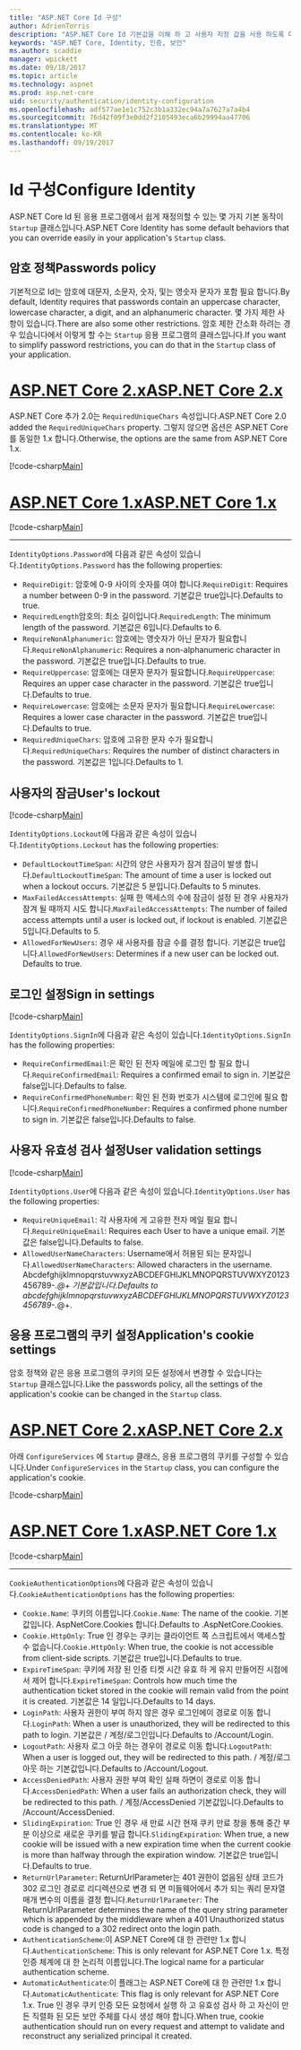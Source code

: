 ```yaml
---
title: "ASP.NET Core Id 구성"
author: AdrienTorris
description: "ASP.NET Core Id 기본값을 이해 하 고 사용자 지정 값을 사용 하도록 다양 한 Id 속성을 구성 합니다."
keywords: "ASP.NET Core, Identity, 인증, 보안"
ms.author: scaddie
manager: wpickett
ms.date: 09/18/2017
ms.topic: article
ms.technology: aspnet
ms.prod: asp.net-core
uid: security/authentication/identity-configuration
ms.openlocfilehash: adf577ae1e1c752c3b1a332ec94a7a7627a7a4b4
ms.sourcegitcommit: 76d42f09f3e0dd2f2105493eca6b29994aa47706
ms.translationtype: MT
ms.contentlocale: ko-KR
ms.lasthandoff: 09/19/2017
---
```

# <a name="configure-identity"></a><span data-ttu-id="394bb-104">Id 구성</span><span class="sxs-lookup"><span data-stu-id="394bb-104">Configure Identity</span></span>

<span data-ttu-id="394bb-105">ASP.NET Core Id 된 응용 프로그램에서 쉽게 재정의할 수 있는 몇 가지 기본 동작이 `Startup` 클래스입니다.</span><span class="sxs-lookup"><span data-stu-id="394bb-105">ASP.NET Core Identity has some default behaviors that you can override easily in your application's `Startup` class.</span></span>

## <a name="passwords-policy"></a><span data-ttu-id="394bb-106">암호 정책</span><span class="sxs-lookup"><span data-stu-id="394bb-106">Passwords policy</span></span>

<span data-ttu-id="394bb-107">기본적으로 Id는 암호에 대문자, 소문자, 숫자, 및는 영숫자 문자가 포함 필요 합니다.</span><span class="sxs-lookup"><span data-stu-id="394bb-107">By default, Identity requires that passwords contain an uppercase character, lowercase character, a digit, and an alphanumeric character.</span></span> <span data-ttu-id="394bb-108">몇 가지 제한 사항이 있습니다.</span><span class="sxs-lookup"><span data-stu-id="394bb-108">There are also some other restrictions.</span></span> <span data-ttu-id="394bb-109">암호 제한 간소화 하려는 경우 있습니다에서 이렇게 할 수는 `Startup` 응용 프로그램의 클래스입니다.</span><span class="sxs-lookup"><span data-stu-id="394bb-109">If you want to simplify password restrictions, you can do that in the `Startup` class of your application.</span></span>

# <a name="aspnet-core-2xtabaspnetcore2x"></a>[<span data-ttu-id="394bb-110">ASP.NET Core 2.x</span><span class="sxs-lookup"><span data-stu-id="394bb-110">ASP.NET Core 2.x</span></span>](#tab/aspnetcore2x)

<span data-ttu-id="394bb-111">ASP.NET Core 추가 2.0는 `RequiredUniqueChars` 속성입니다.</span><span class="sxs-lookup"><span data-stu-id="394bb-111">ASP.NET Core 2.0 added the `RequiredUniqueChars` property.</span></span> <span data-ttu-id="394bb-112">그렇지 않으면 옵션은 ASP.NET Core를 동일한 1.x 합니다.</span><span class="sxs-lookup"><span data-stu-id="394bb-112">Otherwise, the options are the same from ASP.NET Core 1.x.</span></span>

[!code-csharp[Main](identity/sample/src/ASPNETv2-IdentityDemo-Configuration/Startup.cs?range=29-37,50-52)]

# <a name="aspnet-core-1xtabaspnetcore1x"></a>[<span data-ttu-id="394bb-113">ASP.NET Core 1.x</span><span class="sxs-lookup"><span data-stu-id="394bb-113">ASP.NET Core 1.x</span></span>](#tab/aspnetcore1x)

[!code-csharp[Main](identity/sample/src/ASPNET-IdentityDemo-PrimaryKeysConfig/Startup.cs?range=58-65,84)]

---

<span data-ttu-id="394bb-114">`IdentityOptions.Password`에 다음과 같은 속성이 있습니다.</span><span class="sxs-lookup"><span data-stu-id="394bb-114">`IdentityOptions.Password` has the following properties:</span></span>
* <span data-ttu-id="394bb-115">`RequireDigit`: 암호에 0-9 사이의 숫자를 여야 합니다.</span><span class="sxs-lookup"><span data-stu-id="394bb-115">`RequireDigit`: Requires a number between 0-9 in the password.</span></span> <span data-ttu-id="394bb-116">기본값은 true입니다.</span><span class="sxs-lookup"><span data-stu-id="394bb-116">Defaults to true.</span></span>
* <span data-ttu-id="394bb-117">`RequiredLength`암호의: 최소 길이입니다.</span><span class="sxs-lookup"><span data-stu-id="394bb-117">`RequiredLength`: The minimum length of the password.</span></span> <span data-ttu-id="394bb-118">기본값은 6입니다.</span><span class="sxs-lookup"><span data-stu-id="394bb-118">Defaults to 6.</span></span>
* <span data-ttu-id="394bb-119">`RequireNonAlphanumeric`: 암호에는 영숫자가 아닌 문자가 필요합니다.</span><span class="sxs-lookup"><span data-stu-id="394bb-119">`RequireNonAlphanumeric`: Requires a non-alphanumeric character in the password.</span></span> <span data-ttu-id="394bb-120">기본값은 true입니다.</span><span class="sxs-lookup"><span data-stu-id="394bb-120">Defaults to true.</span></span>
* <span data-ttu-id="394bb-121">`RequireUppercase`: 암호에는 대문자 문자가 필요합니다.</span><span class="sxs-lookup"><span data-stu-id="394bb-121">`RequireUppercase`: Requires an upper case character in the password.</span></span> <span data-ttu-id="394bb-122">기본값은 true입니다.</span><span class="sxs-lookup"><span data-stu-id="394bb-122">Defaults to true.</span></span>
* <span data-ttu-id="394bb-123">`RequireLowercase`: 암호에는 소문자 문자가 필요합니다.</span><span class="sxs-lookup"><span data-stu-id="394bb-123">`RequireLowercase`: Requires a lower case character in the password.</span></span> <span data-ttu-id="394bb-124">기본값은 true입니다.</span><span class="sxs-lookup"><span data-stu-id="394bb-124">Defaults to true.</span></span>
* <span data-ttu-id="394bb-125">`RequiredUniqueChars`: 암호에 고유한 문자 수가 필요합니다.</span><span class="sxs-lookup"><span data-stu-id="394bb-125">`RequiredUniqueChars`: Requires the number of distinct characters in the password.</span></span> <span data-ttu-id="394bb-126">기본값은 1입니다.</span><span class="sxs-lookup"><span data-stu-id="394bb-126">Defaults to 1.</span></span>


## <a name="users-lockout"></a><span data-ttu-id="394bb-127">사용자의 잠금</span><span class="sxs-lookup"><span data-stu-id="394bb-127">User's lockout</span></span>

[!code-csharp[Main](identity/sample/src/ASPNETv2-IdentityDemo-Configuration/Startup.cs?range=29-30,39-42,50-52)]

<span data-ttu-id="394bb-128">`IdentityOptions.Lockout`에 다음과 같은 속성이 있습니다.</span><span class="sxs-lookup"><span data-stu-id="394bb-128">`IdentityOptions.Lockout` has the following properties:</span></span>
* <span data-ttu-id="394bb-129">`DefaultLockoutTimeSpan`: 시간의 양은 사용자가 잠겨 잠금이 발생 합니다.</span><span class="sxs-lookup"><span data-stu-id="394bb-129">`DefaultLockoutTimeSpan`: The amount of time a user is locked out when a lockout occurs.</span></span> <span data-ttu-id="394bb-130">기본값은 5 분입니다.</span><span class="sxs-lookup"><span data-stu-id="394bb-130">Defaults to 5 minutes.</span></span>
* <span data-ttu-id="394bb-131">`MaxFailedAccessAttempts`: 실패 한 액세스의 수에 잠금이 설정 된 경우 사용자가 잠겨 될 때까지 시도 합니다.</span><span class="sxs-lookup"><span data-stu-id="394bb-131">`MaxFailedAccessAttempts`: The number of failed access attempts until a user is locked out, if lockout is enabled.</span></span> <span data-ttu-id="394bb-132">기본값은 5입니다.</span><span class="sxs-lookup"><span data-stu-id="394bb-132">Defaults to 5.</span></span>
* <span data-ttu-id="394bb-133">`AllowedForNewUsers`: 경우 새 사용자를 잠글 수를 결정 합니다. 기본값은 true입니다.</span><span class="sxs-lookup"><span data-stu-id="394bb-133">`AllowedForNewUsers`: Determines if a new user can be locked out. Defaults to true.</span></span>


## <a name="sign-in-settings"></a><span data-ttu-id="394bb-134">로그인 설정</span><span class="sxs-lookup"><span data-stu-id="394bb-134">Sign in settings</span></span>

[!code-csharp[Main](identity/sample/src/ASPNETv2-IdentityDemo-Configuration/Startup.cs?range=29-30,44-46,50-52)]

<span data-ttu-id="394bb-135">`IdentityOptions.SignIn`에 다음과 같은 속성이 있습니다.</span><span class="sxs-lookup"><span data-stu-id="394bb-135">`IdentityOptions.SignIn` has the following properties:</span></span>
* <span data-ttu-id="394bb-136">`RequireConfirmedEmail`:은 확인 된 전자 메일에 로그인 할 필요 합니다.</span><span class="sxs-lookup"><span data-stu-id="394bb-136">`RequireConfirmedEmail`: Requires a confirmed email to sign in.</span></span> <span data-ttu-id="394bb-137">기본값은 false입니다.</span><span class="sxs-lookup"><span data-stu-id="394bb-137">Defaults to false.</span></span>
* <span data-ttu-id="394bb-138">`RequireConfirmedPhoneNumber`: 확인 된 전화 번호가 시스템에 로그인에 필요 합니다.</span><span class="sxs-lookup"><span data-stu-id="394bb-138">`RequireConfirmedPhoneNumber`: Requires a confirmed phone number to sign in.</span></span> <span data-ttu-id="394bb-139">기본값은 false입니다.</span><span class="sxs-lookup"><span data-stu-id="394bb-139">Defaults to false.</span></span>


## <a name="user-validation-settings"></a><span data-ttu-id="394bb-140">사용자 유효성 검사 설정</span><span class="sxs-lookup"><span data-stu-id="394bb-140">User validation settings</span></span>

[!code-csharp[Main](identity/sample/src/ASPNETv2-IdentityDemo-Configuration/Startup.cs?range=29-30,48-52)]

<span data-ttu-id="394bb-141">`IdentityOptions.User`에 다음과 같은 속성이 있습니다.</span><span class="sxs-lookup"><span data-stu-id="394bb-141">`IdentityOptions.User` has the following properties:</span></span>
* <span data-ttu-id="394bb-142">`RequireUniqueEmail`: 각 사용자에 게 고유한 전자 메일 필요 합니다.</span><span class="sxs-lookup"><span data-stu-id="394bb-142">`RequireUniqueEmail`: Requires each User to have a unique email.</span></span> <span data-ttu-id="394bb-143">기본값은 false입니다.</span><span class="sxs-lookup"><span data-stu-id="394bb-143">Defaults to false.</span></span>
* <span data-ttu-id="394bb-144">`AllowedUserNameCharacters`: Username에서 허용된 되는 문자입니다.</span><span class="sxs-lookup"><span data-stu-id="394bb-144">`AllowedUserNameCharacters`: Allowed characters in the username.</span></span> <span data-ttu-id="394bb-145">AbcdefghijklmnopqrstuvwxyzABCDEFGHIJKLMNOPQRSTUVWXYZ0123456789-._@+ 기본값입니다.</span><span class="sxs-lookup"><span data-stu-id="394bb-145">Defaults to abcdefghijklmnopqrstuvwxyzABCDEFGHIJKLMNOPQRSTUVWXYZ0123456789-._@+.</span></span>

## <a name="applications-cookie-settings"></a><span data-ttu-id="394bb-146">응용 프로그램의 쿠키 설정</span><span class="sxs-lookup"><span data-stu-id="394bb-146">Application's cookie settings</span></span>

<span data-ttu-id="394bb-147">암호 정책와 같은 응용 프로그램의 쿠키의 모든 설정에서 변경할 수 있습니다는 `Startup` 클래스입니다.</span><span class="sxs-lookup"><span data-stu-id="394bb-147">Like the passwords policy, all the settings of the application's cookie can be changed in the `Startup` class.</span></span>

# <a name="aspnet-core-2xtabaspnetcore2x"></a>[<span data-ttu-id="394bb-148">ASP.NET Core 2.x</span><span class="sxs-lookup"><span data-stu-id="394bb-148">ASP.NET Core 2.x</span></span>](#tab/aspnetcore2x)

<span data-ttu-id="394bb-149">아래 `ConfigureServices` 에 `Startup` 클래스, 응용 프로그램의 쿠키를 구성할 수 있습니다.</span><span class="sxs-lookup"><span data-stu-id="394bb-149">Under `ConfigureServices` in the `Startup` class, you can configure the application's cookie.</span></span>

[!code-csharp[Main](identity/sample/src/ASPNETv2-IdentityDemo-Configuration/Startup.cs?name=snippet_configurecookie)]

# <a name="aspnet-core-1xtabaspnetcore1x"></a>[<span data-ttu-id="394bb-150">ASP.NET Core 1.x</span><span class="sxs-lookup"><span data-stu-id="394bb-150">ASP.NET Core 1.x</span></span>](#tab/aspnetcore1x)

[!code-csharp[Main](identity/sample/src/ASPNET-IdentityDemo-PrimaryKeysConfig/Startup.cs?range=58-59,72-80,84)]

--- 

<span data-ttu-id="394bb-151">`CookieAuthenticationOptions`에 다음과 같은 속성이 있습니다.</span><span class="sxs-lookup"><span data-stu-id="394bb-151">`CookieAuthenticationOptions` has the following properties:</span></span>
* <span data-ttu-id="394bb-152">`Cookie.Name`: 쿠키의 이름입니다.</span><span class="sxs-lookup"><span data-stu-id="394bb-152">`Cookie.Name`: The name of the cookie.</span></span> <span data-ttu-id="394bb-153">기본값입니다. AspNetCore.Cookies 합니다.</span><span class="sxs-lookup"><span data-stu-id="394bb-153">Defaults to .AspNetCore.Cookies.</span></span>
* <span data-ttu-id="394bb-154">`Cookie.HttpOnly`: True 인 경우는 쿠키는 클라이언트 쪽 스크립트에서 액세스할 수 없습니다.</span><span class="sxs-lookup"><span data-stu-id="394bb-154">`Cookie.HttpOnly`: When true, the cookie is not accessible from client-side scripts.</span></span> <span data-ttu-id="394bb-155">기본값은 true입니다.</span><span class="sxs-lookup"><span data-stu-id="394bb-155">Defaults to true.</span></span>
* <span data-ttu-id="394bb-156">`ExpireTimeSpan`: 쿠키에 저장 된 인증 티켓 시간 유효 하 게 유지 만들어진 시점에서 제어 합니다.</span><span class="sxs-lookup"><span data-stu-id="394bb-156">`ExpireTimeSpan`: Controls how much time the authentication ticket stored in the cookie will remain valid from the point it is created.</span></span> <span data-ttu-id="394bb-157">기본값은 14 일입니다.</span><span class="sxs-lookup"><span data-stu-id="394bb-157">Defaults to 14 days.</span></span>
* <span data-ttu-id="394bb-158">`LoginPath`: 사용자 권한이 부여 하지 않은 경우 로그인에이 경로로 이동 합니다.</span><span class="sxs-lookup"><span data-stu-id="394bb-158">`LoginPath`: When a user is unauthorized, they will be redirected to this path to login.</span></span> <span data-ttu-id="394bb-159">기본값은 / 계정/로그인입니다.</span><span class="sxs-lookup"><span data-stu-id="394bb-159">Defaults to /Account/Login.</span></span>
* <span data-ttu-id="394bb-160">`LogoutPath`: 사용자 로그 아웃 하는 경우이 경로로 이동 합니다.</span><span class="sxs-lookup"><span data-stu-id="394bb-160">`LogoutPath`: When a user is logged out, they will be redirected to this path.</span></span> <span data-ttu-id="394bb-161">/ 계정/로그 아웃 하는 기본값입니다.</span><span class="sxs-lookup"><span data-stu-id="394bb-161">Defaults to /Account/Logout.</span></span>
* <span data-ttu-id="394bb-162">`AccessDeniedPath`: 사용자 권한 부여 확인 실패 하면이 경로로 이동 합니다.</span><span class="sxs-lookup"><span data-stu-id="394bb-162">`AccessDeniedPath`: When a user fails an authorization check, they will be redirected to this path.</span></span> <span data-ttu-id="394bb-163">/ 계정/AccessDenied 기본값입니다.</span><span class="sxs-lookup"><span data-stu-id="394bb-163">Defaults to /Account/AccessDenied.</span></span>
* <span data-ttu-id="394bb-164">`SlidingExpiration`: True 인 경우 새 만료 시간 현재 쿠키 만료 창을 통해 중간 부분 이상으로 새로운 쿠키를 발급 합니다.</span><span class="sxs-lookup"><span data-stu-id="394bb-164">`SlidingExpiration`: When true, a new cookie will be issued with a new expiration time when the current cookie is more than halfway through the expiration window.</span></span> <span data-ttu-id="394bb-165">기본값은 true입니다.</span><span class="sxs-lookup"><span data-stu-id="394bb-165">Defaults to true.</span></span>
* <span data-ttu-id="394bb-166">`ReturnUrlParameter`: ReturnUrlParameter는 401 권한이 없음된 상태 코드가 302 로그인 경로로 리디렉션으로 변경 되 면 미들웨어에서 추가 되는 쿼리 문자열 매개 변수의 이름을 결정 합니다.</span><span class="sxs-lookup"><span data-stu-id="394bb-166">`ReturnUrlParameter`: The ReturnUrlParameter determines the name of the query string parameter which is appended by the middleware when a 401 Unauthorized status code is changed to a 302 redirect onto the login path.</span></span>
* <span data-ttu-id="394bb-167">`AuthenticationScheme`:이 ASP.NET Core에 대 한 관련만 1.x 합니다.</span><span class="sxs-lookup"><span data-stu-id="394bb-167">`AuthenticationScheme`: This is only relevant for ASP.NET Core 1.x.</span></span> <span data-ttu-id="394bb-168">특정 인증 체계에 대 한 논리적 이름입니다.</span><span class="sxs-lookup"><span data-stu-id="394bb-168">The logical name for a particular authentication scheme.</span></span>
* <span data-ttu-id="394bb-169">`AutomaticAuthenticate`:이 플래그는 ASP.NET Core에 대 한 관련만 1.x 합니다.</span><span class="sxs-lookup"><span data-stu-id="394bb-169">`AutomaticAuthenticate`: This flag is only relevant for ASP.NET Core 1.x.</span></span> <span data-ttu-id="394bb-170">True 인 경우 쿠키 인증 모든 요청에서 실행 하 고 유효성 검사 하 고 자신이 만든 직렬화 된 모든 보안 주체를 다시 생성 해야 합니다.</span><span class="sxs-lookup"><span data-stu-id="394bb-170">When true, cookie authentication should run on every request and attempt to validate and reconstruct any serialized principal it created.</span></span>

